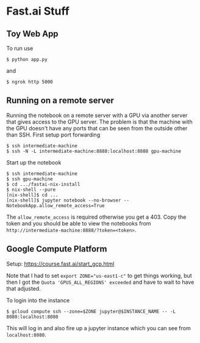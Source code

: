 # Fast.ai Stuff

## Toy Web App

To run use

    $ python app.py

and

    $ ngrok http 5000

## Running on a remote server

Running the notebook on a remote server with a GPU via another server
that gives access to the GPU server. The problem is that the machine
with the GPU doesn't have any ports that can be seen from the outside
other than SSH. First setup port forwarding

    $ ssh intermediate-machine
    $ ssh -N -L intermediate-machine:8888:localhost:8888 gpu-machine

Start up the notebook

    $ ssh intermediate-machine
    $ ssh gpu-machine
    $ cd .../fastai-nix-install
    $ nix-shell --pure
    [nix-shell]$ cd ...
    [nix-shell]$ jupyter notebook --no-browser --NotebookApp.allow_remote_access=True

The `allow_remote_access` is required otherwise you get a 403. Copy
the token and you should be able to view the notebooks from
`http://intermediate-machine:8888/?token=<token>`.


## Google Compute Platform

Setup: https://course.fast.ai/start_gcp.html

Note that I had to set `export ZONE="us-east1-c"` to get things
working, but then I got the `Quota 'GPUS_ALL_REGIONS' exceeded` and
have to wait to have that adjusted.

To login into the instance

    $ gcloud compute ssh --zone=$ZONE jupyter@$INSTANCE_NAME -- -L 8080:localhost:8080

This will log in and also fire up a jupyter instance which you can see
from `localhost:8080`.
